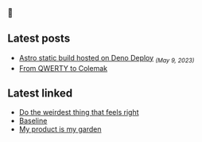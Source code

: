 ### 🚀

## Latest posts

- [Astro static build hosted on Deno Deploy](https://appjeniksaan.nl/posts/astro-static-build-hosted-on-deno-deploy/) <sub>_(May 9, 2023)_</sub>
- [From QWERTY to Colemak](https://appjeniksaan.nl/posts/colemak/)

## Latest linked

- [Do the weirdest thing that feels right](https://charliebecker.substack.com/p/do-the-weirdest-thing-that-feels)
- [Baseline](https://web.dev/baseline/)
- [My product is my garden](https://herman.bearblog.dev/my-product-is-my-garden/)
